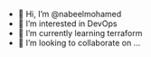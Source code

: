 - 👋 Hi, I’m @nabeelmohamed
- 👀 I’m interested in DevOps
- 🌱 I’m currently learning terraform
- 💞️ I’m looking to collaborate on ...

<!---
nabeelmohamed/nabeelmohamed is a ✨ special ✨ repository because its `README.md` (this file) appears on your GitHub profile.
You can click the Preview link to take a look at your changes.
--->
